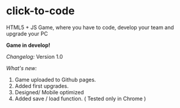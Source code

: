 # click-to-code
HTML5 + JS Game, where you have to code, develop your team and upgrade your PC

**Game in develop!**

*Changelog:*
Version 1.0 

*What's new:*

1. Game uploaded to Github pages.
2. Added first upgrades.
3. Designed/ Mobile optimized
4. Added save / load function. ( Tested only in Chrome )
